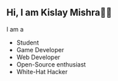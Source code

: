 ## Hi, I am Kislay Mishra👋🏼

I am a
- Student
- Game Developer
- Web Developer
- Open-Source enthusiast
- White-Hat Hacker
